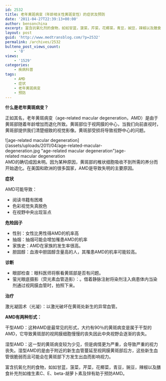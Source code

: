 ```yaml
---
id: 2532
title: 老年黄斑病变（年龄相关性黄斑变性）的症状及预防
date: '2011-04-27T22:39:13+00:00'
author: bensonchina
excerpt: 富含抗氧化剂的食物，如如甘蓝，菠菜，芹菜，花椰菜，青豆，豌豆，辣椒以及膳食补充剂如维生素C、E、beta-胡萝卜素及锌有助于预防老年黄斑病变。
layout: post
guid: 'http://www.medtransblog.com/?p=2532'
permalink: /archives/2532
bulteno_post_views_count:
    - '0'
views:
    - '1529'
categories:
    - 疾病科普
tags:
    - AMD
    - 症状
    - 老年黄斑病变
    - 预防
---
```


**什么是老年黄斑病变？**

正如其名，老年黄斑病变（age-related macular degeneration，AMD）是由于黄斑部随着年龄增加而退化所致。黄斑部位于视网膜的中心，当我们向前直视时，黄斑部提供我们清楚细致的视觉影像。黄斑部受损将导致视野中心的问题。

<div class="wp-caption alignright" id="attachment_2533" style="width: 410px">![age-related macular degeneration](/assets/uploads/2011/04/age-related-macular-degeneration.jpg "age-related macular degeneration")age-related macular degeneration

</div>AMD的确切成因未明。因为某种原因，黄斑部的椎状细胞吸收不到所需的养分而开始退化。在美国和欧洲的很多国家，AMD是导致失明的主要原因。

**症状**

AMD可能导致：

- 阅读书籍有困难
- 色彩视觉失真脱色
- 在视野中央出现盲点

**危险因子**

- 性别：女性比男性得AMD的机率高
- 抽烟：抽烟可能会增加罹患AMD的机率
- 家族史：AMD在家族的发生率很高。
- 胆固醇：血液中胆固醇含量高的人，其罹患AMD的机率可能较高。

**诊断**

- 眼部检查：眼科医师将察看黄斑部是否有问题。
- 萤光眼底摄影（荧光素血管造影）：。借着静脉注射将染剂注入病患体内当染剂通过视网膜血管时，拍照下来。

**治疗**

激光凝固术（光凝）：以激光破坏在黄斑处新生的异常血管。

**AMD有两种形式：**

干型AMD：这种AMD是最常见的形式，大约有90％的黄斑病变是属于干型的AMD，它导致黄斑部的视网膜细胞慢慢的丧失因此中央视野会逐渐的丧失。

湿型AMD：这一型的黄斑病变较为少见，但是病情更为严重，会导致严重的视力丧失。湿型AMD的是由于附近的新生血管蔓延至视网膜黄斑部后方，这些新生血管很脆弱而且可能会在黄斑部下方发生出血而影响视力。

富含抗氧化剂的食物，如如甘蓝，菠菜，芹菜，花椰菜，青豆，豌豆，辣椒以及膳食补充剂如维生素C、E、beta-胡萝卜素及锌有助于预防AMD。